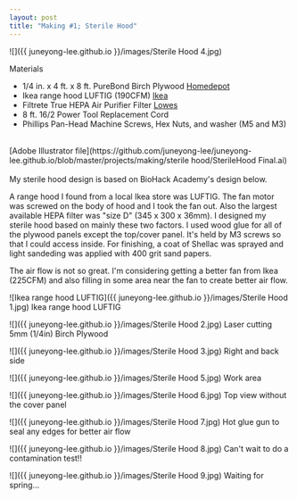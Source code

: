 ```yaml
---
layout: post
title: "Making #1; Sterile Hood"
---
```


![]({{ juneyong-lee.github.io }}/images/Sterile Hood 4.jpg)

Materials
- 1/4 in. x 4 ft. x 8 ft. PureBond Birch Plywood [Homedepot](https://www.homedepot.com/p/Columbia-Forest-Products-1-4-in-x-4-ft-x-8-ft-PureBond-Birch-Plywood-165891/100092485)
- Ikea range hood LUFTIG (190CFM) [Ikea](https://www.ikea.com/us/en/catalog/products/20222533/)
- Filtrete True HEPA Air Purifier Filter [Lowes](https://www.lowes.com/pd/Filtrete-True-HEPA-Air-Purifier-Filter/1000772692)
- 8 ft. 16/2 Power Tool Replacement Cord
- Phillips Pan-Head Machine Screws, Hex Nuts, and washer (M5 and M3)
<BR>
[Adobe Illustrator file](https://github.com/juneyong-lee/juneyong-lee.github.io/blob/master/projects/making/sterile hood/SterileHood Final.ai)
<BR>

<BR>
My sterile hood design is based on BioHack Academy's design below.
<https://github.com/biohackacademy/BHA_SterileHood>

A range hood I found from a local Ikea store was LUFTIG. The fan motor was screwed on the body of hood and I took the fan out. Also the largest available HEPA filter was "size D" (345 x 300 x 36mm). I designed my sterile hood based on mainly these two factors. I used wood glue for all of the plywood panels except the top/cover panel. It's held by M3 screws so that I could access inside. For finishing, a coat of Shellac was sprayed and light sandeding was applied with 400 grit sand papers.

The air flow is not so great. I'm considering getting a better fan from Ikea (225CFM) and also filling in some area near the fan to create better air flow. 

![Ikea range hood LUFTIG]({{ juneyong-lee.github.io }}/images/Sterile Hood 1.jpg)
Ikea range hood LUFTIG
  
![]({{ juneyong-lee.github.io }}/images/Sterile Hood 2.jpg)
Laser cutting 5mm (1/4in) Birch Plywood
  
![]({{ juneyong-lee.github.io }}/images/Sterile Hood 3.jpg)
Right and back side
  
![]({{ juneyong-lee.github.io }}/images/Sterile Hood 5.jpg)
Work area
  
![]({{ juneyong-lee.github.io }}/images/Sterile Hood 6.jpg)
Top view without the cover panel
  
![]({{ juneyong-lee.github.io }}/images/Sterile Hood 7.jpg)
Hot glue gun to seal any edges for better air flow
  
![]({{ juneyong-lee.github.io }}/images/Sterile Hood 8.jpg)
Can't wait to do a contamination test!!
  
![]({{ juneyong-lee.github.io }}/images/Sterile Hood 9.jpg)
Waiting for spring...
<BR>
